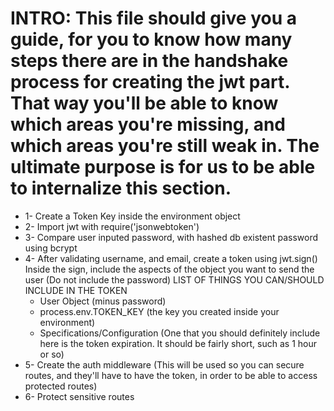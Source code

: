 # INTRO: This file should give you a guide, for you to know how many steps there are in the handshake process for creating the jwt part. That way you'll be able to know which areas you're missing, and which areas you're still weak in. The ultimate purpose is for us to be able to internalize this section.

- 1- Create a Token Key inside the environment object
- 2- Import jwt with require('jsonwebtoken')
- 3- Compare user inputed password, with hashed db existent password using bcrypt
- 4- After validating username, and email, create a token using jwt.sign() Inside the sign, include the aspects of the object you want to send the user (Do not include the password)
  LIST OF THINGS YOU CAN/SHOULD INCLUDE IN THE TOKEN
  * User Object (minus password)
  * process.env.TOKEN_KEY (the key you created inside your environment)
  * Specifications/Configuration (One that you should definitely include here is the token expiration. It should be fairly short, such as 1 hour or so)
- 5- Create the auth middleware (This will be used so you can secure routes, and they'll have to have the token, in order to be able to access protected routes)
- 6- Protect sensitive routes 
